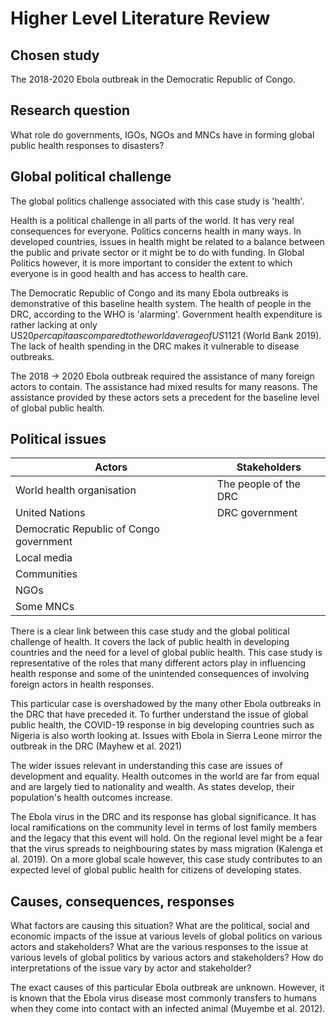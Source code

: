 # Higher Level Literature Review
## Chosen study
The 2018-2020 Ebola outbreak in the Democratic Republic of Congo.
## Research question
What role do governments, IGOs, NGOs and MNCs have in forming global public health responses to disasters?
## Global political challenge
The global politics challenge associated with this case study is 'health'. 

Health is a political challenge in all parts of the world. It has very real consequences for everyone. Politics concerns health in many ways. In developed countries, issues in health might be related to a balance between the public and private sector or it might be to do with funding. In Global Politics however, it is more important to consider the extent to which everyone is in good health and has access to health care. 

The Democratic Republic of Congo and its many Ebola outbreaks is demonstrative of this baseline health system. The health of people in the DRC, according to the WHO is 'alarming'. Government health expenditure is rather lacking at only US$20 per capita as compared to the world average of US$1121 (World Bank 2019). The lack of health spending in the DRC makes it vulnerable to disease outbreaks. 

The 2018 -> 2020 Ebola outbreak required the assistance of many foreign actors to contain. The assistance had mixed results for many reasons. The assistance provided by these actors sets a precedent for the baseline level of global public health.
## Political issues
| Actors                                  | Stakeholders          |
| --------------------------------------- | --------------------- |
| World health organisation               | The people of the DRC |
| United Nations                          | DRC government        |
| Democratic Republic of Congo government |                       |
| Local media                             |                       |
| Communities                             |                       |
| NGOs                                    |                       |
| Some MNCs                               |                       |

There is a clear link between this case study and the global political challenge of health. It covers the lack of public health in developing countries and the need for a level of global public health. This case study is representative of the roles that many different actors play in influencing health response and some of the unintended consequences of involving foreign actors in health responses.

This particular case is overshadowed by the many other Ebola outbreaks in the DRC that have preceded it. To further understand the issue of global public health, the COVID-19 response in big developing countries such as Nigeria is also worth looking at. Issues with Ebola in Sierra Leone mirror the outbreak in the DRC (Mayhew et al. 2021)

The wider issues relevant in understanding this case are issues of development and equality. Health outcomes in the world are far from equal and are largely tied to nationality and wealth. As states develop, their population's health outcomes increase.

The Ebola virus in the DRC and its response has global significance. It has local ramifications on the community level in terms of lost family members and the legacy that this event will hold. On the regional level might be a fear that the virus spreads to neighbouring states by mass migration (Kalenga et al. 2019). On a more global scale however, this case study contributes to an expected level of global public health for citizens of developing states.
## Causes, consequences, responses
What factors are causing this situation? What are the political, social and economic impacts of the issue at various levels of global politics on various actors and stakeholders? What are the various responses to the issue at various levels of global politics by various actors and stakeholders? How do interpretations of the issue vary by actor and stakeholder?

The exact causes of this particular Ebola outbreak are unknown. However, it is known that the Ebola virus disease most commonly transfers to humans when they come into contact with an infected animal (Muyembe et al. 2012). 